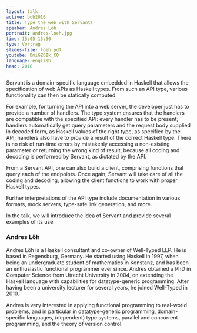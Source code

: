 ```yaml
---
layout: talk
active: bob2016
title: Type the web with Servant!
speaker: Andres Löh
portrait: andres-loeh.jpg
time: 15:05-15:50
type: Vortrag
slides-file: loeh.pdf
youtube: DmiGZ6Ik_C0
language: english
head: 2016
---
```


Servant is a domain-specific language embedded in Haskell that allows the
specification of web APIs as Haskell types. From such an API type, various
functionality can then be statically computed.

For example, for turning the API into a web server, the developer just has to
provide a number of handlers. The type system ensures that the handlers are
compatible with the specified API: every handler has to be present; handlers
automatically get query parameters and the request body supplied in decoded
form, as Haskell values of the right type, as specified by the API; handlers
also have to provide a result of the correct Haskell type. There is no risk of
run-time errors by mistakenly accessing a non-existing parameter or returning
the wrong kind of result, because all coding and decoding is performed by
Servant, as dictated by the API.

From a Servant API, one can also build a client, comprising functions that
query each of the endpoints. Once again, Servant will take care of all the
coding and decoding, allowing the client functions to work with proper Haskell
types.

Further interpretations of the API type include documentation in various
formats, mock servers, type-safe link generation, and more.

In the talk, we will introduce the idea of Servant and provide several
examples of its use.

### Andres Löh

Andres Löh is a Haskell consultant and co-owner of Well-Typed LLP. He is based
in Regensburg, Germany. He started using Haskell in 1997, when being an
undergraduate student of mathematics in Konstanz, and has been an enthusiastic
functional programmer ever since. Andres obtained a PhD in Computer Science
from Utrecht University in 2004, on extending the Haskell language with
capabilities for datatype-generic programming. After having been a university
lecturer for several years, he joined Well-Typed in 2010. 
 
Andres is very interested in applying functional programming to real-world
problems, and in particular in datatype-generic programming, domain-specific
languages, (dependent) type systems, parallel and concurrent programming, and
the theory of version control. 

